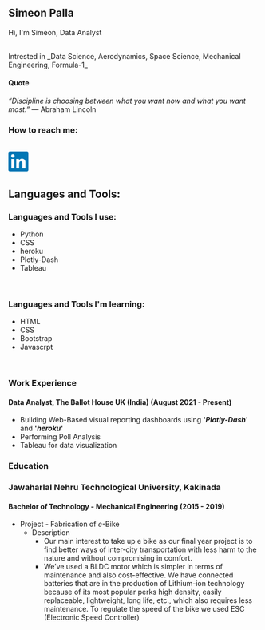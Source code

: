 ## Simeon Palla

Hi, I'm Simeon, Data Analyst

<br>
Intrested in _Data Science, Aerodynamics, Space Science, Mechanical Engineering, Formula-1_
<br>

#### Quote

_“Discipline is choosing between what you want now and what you want most.”_ — Abraham Lincoln
### How to reach me:
<br>
<a href="https://www.https://www.linkedin.com/in/simeon-palla/" target="_blank"><img alt="LinkedIn" src="https://raw.githubusercontent.com/SaiSiddhardhaKalla/statalogosvg/main/linkedin-icon.svg" width="40" height="40"/></a> 


## Languages and Tools:<br/>
### Languages and Tools I use:
* Python
* CSS
* heroku
* Plotly-Dash
* Tableau
<br>

### Languages and Tools I'm learning:

* HTML
* CSS
* Bootstrap
* Javascrpt


<br>

### Work Experience

#### Data Analyst, The Ballot House UK (India) (August 2021 - Present)

* Building Web-Based visual reporting dashboards  using **'_Plotly-Dash_'** and **'_heroku_'**
* Performing Poll Analysis
* Tableau for data visualization

### Education

### Jawaharlal Nehru Technological University, Kakinada

#### Bachelor of Technology - Mechanical Engineering (2015 - 2019)

* Project - Fabrication of _e_-Bike
  * Description
    * Our main interest to take up e bike as our final year project
is to find better ways of inter-city transportation with less
harm to the nature and without compromising in comfort.
    * We’ve used a BLDC motor which is simpler in terms of
maintenance and also cost-effective. We have connected
batteries that are in the production of Lithium-ion
technology because of its most popular perks high density,
easily replaceable, lightweight, long life, etc., which also
requires less maintenance. To regulate the speed of the
bike we used ESC (Electronic Speed Controller)


<!---
simeonpalla/simeonpalla is a ✨ special ✨ repository because its `README.md` (this file) appears on your GitHub profile.
You can click the Preview link to take a look at your changes.
--->
